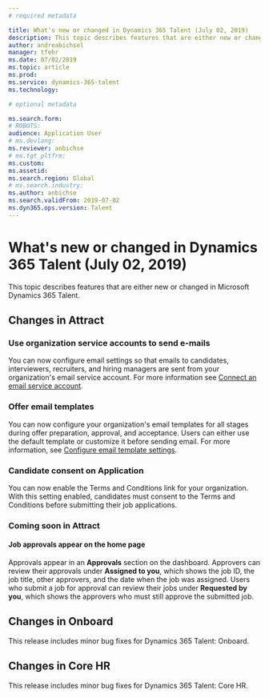 ```yaml
---
# required metadata

title: What's new or changed in Dynamics 365 Talent (July 02, 2019)
description: This topic describes features that are either new or changed in Microsoft Dynamics 365 Talent.
author: andreabichsel
manager: tfehr
ms.date: 07/02/2019
ms.topic: article
ms.prod: 
ms.service: dynamics-365-talent
ms.technology: 

# optional metadata

ms.search.form: 
# ROBOTS: 
audience: Application User
# ms.devlang: 
ms.reviewer: anbichse
# ms.tgt_pltfrm: 
ms.custom: 
ms.assetid: 
ms.search.region: Global
# ms.search.industry: 
ms.author: anbichse
ms.search.validFrom: 2019-07-02
ms.dyn365.ops.version: Talent
---
```


# What's new or changed in Dynamics 365 Talent (July 02, 2019)

This topic describes features that are either new or changed in Microsoft Dynamics 365 Talent.

## Changes in Attract

### Use organization service accounts to send e-mails

You can now configure email settings so that emails to candidates, interviewers, recruiters, and hiring managers are sent from your organization's email service account. For more information see [Connect an email service account](./attract-configure-email-settings.md#connect-an-email-service-account).

### Offer email templates 

You can now configure your organization's email templates for all stages during offer preparation, approval, and acceptance. Users can either use the default template or customize it before sending email. For more information, see [Configure email template settings](./attract-configure-email-settings.md#configure-email-template-settings).

### Candidate consent on Application

You can now enable the Terms and Conditions link for your organization. With this setting enabled, candidates must consent to the Terms and Conditions before submitting their job applications. 

### Coming soon in Attract
#### Job approvals appear on the home page

Approvals appear in an **Approvals** section on the dashboard. Approvers can review their approvals under **Assigned to you**, which shows the job ID, the job title, other approvers, and the date when the job was assigned. Users who submit a job for approval can review their jobs under **Requested by you**, which shows the approvers who must still approve the submitted job.

## Changes in Onboard

This release includes minor bug fixes for Dynamics 365 Talent: Onboard.

## Changes in Core HR

This release includes minor bug fixes for Dynamics 365 Talent: Core HR.
